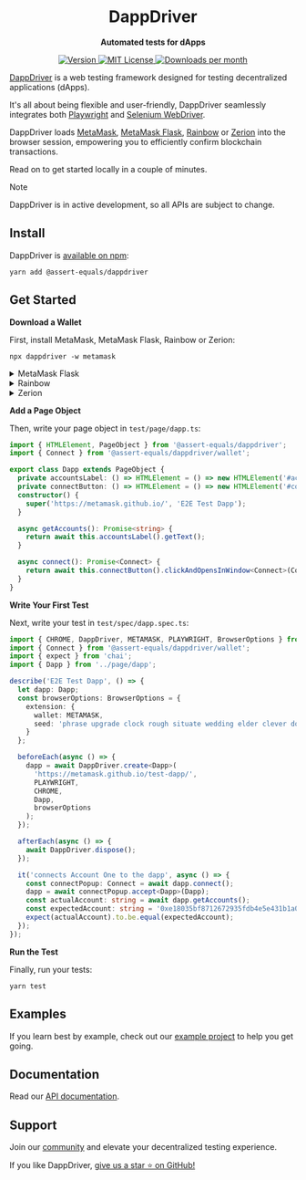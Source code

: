 <h1 align="center">
  DappDriver
</h1>
<p align="center">
  <b>Automated tests for dApps</b>
</p>

<p align="center">
  <a href="https://www.npmjs.com/package/@assert-equals/dappdriver">
    <picture>
      <source media="(prefers-color-scheme: dark)" srcset="https://img.shields.io/npm/v/@assert-equals/dappdriver?colorA=21262d&colorB=21262d&style=flat">
      <img src="https://img.shields.io/npm/v/@assert-equals/dappdriver?colorA=f6f8fa&colorB=f6f8fa&style=flat" alt="Version">
    </picture>
  </a>
  <a href="https://github.com/assert-equals/dappdriver/blob/main/LICENSE">
    <picture>
      <source media="(prefers-color-scheme: dark)" srcset="https://img.shields.io/npm/l/@assert-equals/dappdriver?colorA=21262d&colorB=21262d&style=flat">
      <img src="https://img.shields.io/npm/l/@assert-equals/dappdriver?colorA=f6f8fa&colorB=f6f8fa&style=flat" alt="MIT License">
    </picture>
  </a>
  <a href="https://www.npmjs.com/package/@assert-equals/dappdriver">
    <picture>
      <source media="(prefers-color-scheme: dark)" srcset="https://img.shields.io/npm/dm/@assert-equals/dappdriver?colorA=21262d&colorB=21262d&style=flat">
      <img src="https://img.shields.io/npm/dm/@assert-equals/dappdriver?colorA=f6f8fa&colorB=f6f8fa&style=flat" alt="Downloads per month">
    </picture>
  </a>
</p>

[DappDriver](https://github.com/assert-equals/dappdriver) is a web testing framework designed for testing decentralized applications (dApps).

It's all about being flexible and user-friendly, DappDriver seamlessly integrates both [Playwright](https://playwright.dev/) and [Selenium WebDriver](https://www.selenium.dev/).

DappDriver loads [MetaMask](https://metamask.io/), [MetaMask Flask](https://metamask.io/flask/), [Rainbow](https://rainbow.me/) or [Zerion](https://zerion.io/) into the browser session, empowering you to efficiently confirm blockchain transactions.

Read on to get started locally in a couple of minutes.

> [!NOTE]
> DappDriver is in active development, so all APIs are subject to change.

## Install

DappDriver is [available on npm](https://www.npmjs.com/package/@assert-equals/dappdriver):

```shell
yarn add @assert-equals/dappdriver
```

## Get Started

**Download a Wallet**

First, install MetaMask, MetaMask Flask, Rainbow or Zerion:

```shell
npx dappdriver -w metamask
```

<details><summary>MetaMask Flask</summary>

```shell
npx dappdriver -w metamask-flask
```

</details>

<details><summary>Rainbow</summary>

DappDriver requires a personal access token to call Github’s API over HTTPS to download Rainbow from GitHub's artifact repository. You can configure the token through the `GITHUB_TOKEN` environment variable:

```shell
GITHUB_TOKEN=token npx dappdriver -w rainbow
```

</details>

<details><summary>Zerion</summary>

```shell
npx dappdriver -w zerion
```

</details>

**Add a Page Object**

Then, write your page object in `test/page/dapp.ts`:

```ts
import { HTMLElement, PageObject } from '@assert-equals/dappdriver';
import { Connect } from '@assert-equals/dappdriver/wallet';

export class Dapp extends PageObject {
  private accountsLabel: () => HTMLElement = () => new HTMLElement('#accounts');
  private connectButton: () => HTMLElement = () => new HTMLElement('#connectButton');
  constructor() {
    super('https://metamask.github.io/', 'E2E Test Dapp');
  }

  async getAccounts(): Promise<string> {
    return await this.accountsLabel().getText();
  }

  async connect(): Promise<Connect> {
    return await this.connectButton().clickAndOpensInWindow<Connect>(Connect);
  }
}
```

**Write Your First Test**

Next, write your test in `test/spec/dapp.spec.ts`:

```ts
import { CHROME, DappDriver, METAMASK, PLAYWRIGHT, BrowserOptions } from '@assert-equals/dappdriver';
import { Connect } from '@assert-equals/dappdriver/wallet';
import { expect } from 'chai';
import { Dapp } from '../page/dapp';

describe('E2E Test Dapp', () => {
  let dapp: Dapp;
  const browserOptions: BrowserOptions = {
    extension: {
      wallet: METAMASK,
      seed: 'phrase upgrade clock rough situate wedding elder clever doctor stamp excess tent' // MetaMask test seed https://github.com/MetaMask/metamask-extension/blob/v12.7.1/test/e2e/seeder/ganache.ts
    }
  };

  beforeEach(async () => {
    dapp = await DappDriver.create<Dapp>(
      'https://metamask.github.io/test-dapp/',
      PLAYWRIGHT,
      CHROME,
      Dapp,
      browserOptions
    );
  });

  afterEach(async () => {
    await DappDriver.dispose();
  });

  it('connects Account One to the dapp', async () => {
    const connectPopup: Connect = await dapp.connect();
    dapp = await connectPopup.accept<Dapp>(Dapp);
    const actualAccount: string = await dapp.getAccounts();
    const expectedAccount: string = '0xe18035bf8712672935fdb4e5e431b1a0183d2dfc';
    expect(actualAccount).to.be.equal(expectedAccount);
  });
});
```

**Run the Test**

Finally, run your tests:

```shell
yarn test
```

## Examples

If you learn best by example, check out our [example project](https://github.com/assert-equals/DappDriver-examples) to help you get going.

## Documentation

Read our [API documentation](https://assert-equals.github.io/DappDriver/).

## Support

Join our [community](https://github.com/assert-equals/DappDriver/discussions) and elevate your decentralized testing experience.

If you like DappDriver, [give us a star ⭐ on GitHub!](https://github.com/assert-equals/DappDriver)
